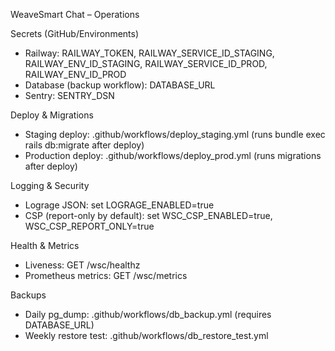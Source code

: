 WeaveSmart Chat – Operations

Secrets (GitHub/Environments)
- Railway: RAILWAY_TOKEN, RAILWAY_SERVICE_ID_STAGING, RAILWAY_ENV_ID_STAGING, RAILWAY_SERVICE_ID_PROD, RAILWAY_ENV_ID_PROD
- Database (backup workflow): DATABASE_URL
- Sentry: SENTRY_DSN

Deploy & Migrations
- Staging deploy: .github/workflows/deploy_staging.yml (runs bundle exec rails db:migrate after deploy)
- Production deploy: .github/workflows/deploy_prod.yml (runs migrations after deploy)

Logging & Security
- Lograge JSON: set LOGRAGE_ENABLED=true
- CSP (report-only by default): set WSC_CSP_ENABLED=true, WSC_CSP_REPORT_ONLY=true

Health & Metrics
- Liveness: GET /wsc/healthz
- Prometheus metrics: GET /wsc/metrics

Backups
- Daily pg_dump: .github/workflows/db_backup.yml (requires DATABASE_URL)
- Weekly restore test: .github/workflows/db_restore_test.yml

